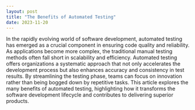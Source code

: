 ```yaml
---
layout: post
title: "The Benefits of Automated Testing"
date: 2023-11-20
---
```


In the rapidly evolving world of software development, automated testing has emerged as a crucial component in ensuring code quality and reliability. As applications become more complex, the traditional manual testing methods often fall short in scalability and efficiency. Automated testing offers organizations a systematic approach that not only accelerates the development process but also enhances accuracy and consistency in test results. By streamlining the testing phase, teams can focus on innovation rather than being bogged down by repetitive tasks. This article explores the many benefits of automated testing, highlighting how it transforms the software development lifecycle and contributes to delivering superior products.
